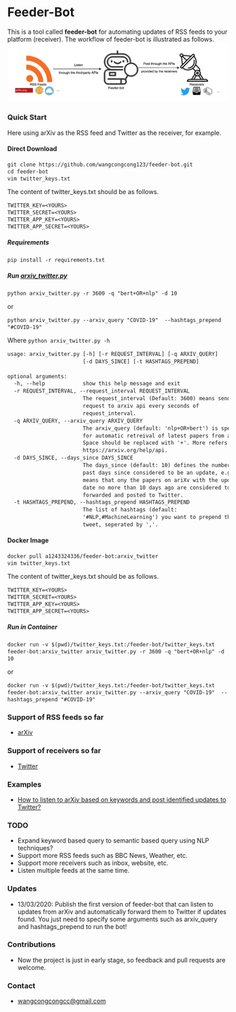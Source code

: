 # Feeder-Bot
 This is a tool called **feeder-bot** for automating updates of RSS feeds to your platform (receiver). The workflow of feeder-bot is illustrated as follows.
![](images/feeder-bot-flow.png)

### Quick Start

Here using arXiv as the RSS feed and Twitter as the receiver, for example.

#### Direct Download

``````shell
git clone https://github.com/wangcongcong123/feeder-bot.git
cd feeder-bot
vim twitter_keys.txt
``````
The content of twitter_keys.txt should be as follows.

	TWITTER_KEY=<YOURS>
	TWITTER_SECRET=<YOURS>
	TWITTER_APP_KEY=<YOURS>
	TWITTER_APP_SECRET=<YOURS>

##### Requirements

``````shell
pip install -r requirements.txt
``````

##### Run [arxiv_twitter.py](/arxiv_twitter.py)

``````shell
python arxiv_twitter.py -r 3600 -q "bert+OR+nlp" -d 10
``````
or

``````shell
python arxiv_twitter.py --arxiv_query "COVID-19"  --hashtags_prepend "#COVID-19"
``````

Where `python arxiv_twitter.py -h`

``````html
usage: arxiv_twitter.py [-h] [-r REQUEST_INTERVAL] [-q ARXIV_QUERY]
                        [-d DAYS_SINCE] [-t HASHTAGS_PREPEND]

optional arguments:
  -h, --help            show this help message and exit
  -r REQUEST_INTERVAL, --request_interval REQUEST_INTERVAL
                        The request_interval (Default: 3600) means sending
                        request to arxiv api every seconds of
                        request_interval.
  -q ARXIV_QUERY, --arxiv_query ARXIV_QUERY
                        The arxiv_query (default: 'nlp+OR+bert') is specified
                        for automatic retreival of latest papers from arxiv.
                        Space should be replaced with '+'. More refers to:
                        https://arxiv.org/help/api.
  -d DAYS_SINCE, --days_since DAYS_SINCE
                        The days_since (default: 10) defines the number of
                        past days since considered to be an update, e.g., 10
                        means that ony the papers on ariXv with the update
                        date no more than 10 days ago are considered to be
                        forwarded and posted to Twitter.
  -t HASHTAGS_PREPEND, --hashtags_prepend HASHTAGS_PREPEND
                        The list of hashtags (default:
                        '#NLP,#MachineLearning') you want to prepend the
                        tweet, seperated by ','.
``````

#### Docker Image

``````shell
docker pull a1243324336/feeder-bot:arxiv_twitter
vim twitter_keys.txt
``````

The content of twitter_keys.txt should be as follows.

	TWITTER_KEY=<YOURS>
	TWITTER_SECRET=<YOURS>
	TWITTER_APP_KEY=<YOURS>
	TWITTER_APP_SECRET=<YOURS>

##### Run in Container

``````shell
docker run -v $(pwd)/twitter_keys.txt:/feeder-bot/twitter_keys.txt feeder-bot:arxiv_twitter arxiv_twitter.py -r 3600 -q "bert+OR+nlp" -d 10
``````
or

``````shell
docker run -v $(pwd)/twitter_keys.txt:/feeder-bot/twitter_keys.txt feeder-bot:arxiv_twitter arxiv_twitter.py --arxiv_query "COVID-19"  --hashtags_prepend "#COVID-19"
``````

### Support of RSS feeds so far

- [arXiv](https://arxiv.org/)

### Support of receivers so far

- [Twitter](https://twitter.com/home)

### Examples

- [How to listen to arXiv based on keywords and post identified updates to Twitter?](https://wangcongcong123.github.io./How-to-listen-to-arXiv-based-on-keywords-and-post-identified-updates-to-Twitter/)

### TODO
- Expand keyword based query to semantic based query using NLP techniques?
- Support more RSS feeds such as BBC News, Weather, etc.
- Support more receivers such as inbox, website, etc.
- Listen multiple feeds at the same time.

### Updates

- 13/03/2020: Publish the first version of feeder-bot that can listen to updates from arXiv and automatically forward them to Twitter if updates found. You just need to specify some arguments such as arxiv_query and hashtags_prepend to run the bot!


### Contributions
- Now the project is just in early stage, so feedback and pull requests are welcome.


### Contact
- wangcongcongcc@gmail.com

